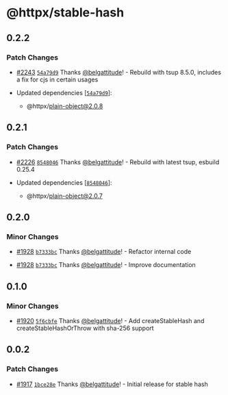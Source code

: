 # @httpx/stable-hash

## 0.2.2

### Patch Changes

- [#2243](https://github.com/belgattitude/httpx/pull/2243) [`54a79d9`](https://github.com/belgattitude/httpx/commit/54a79d9c530da590f634011ece54e83755ca6d6a) Thanks [@belgattitude](https://github.com/belgattitude)! - Rebuild with tsup 8.5.0, includes a fix for cjs in certain usages

- Updated dependencies [[`54a79d9`](https://github.com/belgattitude/httpx/commit/54a79d9c530da590f634011ece54e83755ca6d6a)]:
  - @httpx/plain-object@2.0.8

## 0.2.1

### Patch Changes

- [#2226](https://github.com/belgattitude/httpx/pull/2226) [`8548046`](https://github.com/belgattitude/httpx/commit/8548046e58bed76f2e54c709acf92817316783a4) Thanks [@belgattitude](https://github.com/belgattitude)! - Rebuild with latest tsup, esbuild 0.25.4

- Updated dependencies [[`8548046`](https://github.com/belgattitude/httpx/commit/8548046e58bed76f2e54c709acf92817316783a4)]:
  - @httpx/plain-object@2.0.7

## 0.2.0

### Minor Changes

- [#1928](https://github.com/belgattitude/httpx/pull/1928) [`b7333bc`](https://github.com/belgattitude/httpx/commit/b7333bc46d90e16fe7a1c677cad9fbcaedf1ecdd) Thanks [@belgattitude](https://github.com/belgattitude)! - Refactor internal code

- [#1928](https://github.com/belgattitude/httpx/pull/1928) [`b7333bc`](https://github.com/belgattitude/httpx/commit/b7333bc46d90e16fe7a1c677cad9fbcaedf1ecdd) Thanks [@belgattitude](https://github.com/belgattitude)! - Improve documentation

## 0.1.0

### Minor Changes

- [#1920](https://github.com/belgattitude/httpx/pull/1920) [`5f6cbfe`](https://github.com/belgattitude/httpx/commit/5f6cbfe396aba951e8b7e6f52528d1588b0b1a1e) Thanks [@belgattitude](https://github.com/belgattitude)! - Add createStableHash and createStableHashOrThrow with sha-256 support

## 0.0.2

### Patch Changes

- [#1917](https://github.com/belgattitude/httpx/pull/1917) [`1bce28e`](https://github.com/belgattitude/httpx/commit/1bce28ec48a7bcafc79ab1dd509c7ba5d5dd0784) Thanks [@belgattitude](https://github.com/belgattitude)! - Initial release for stable hash
